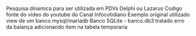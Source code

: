 Pesquisa dinamica para ser utilizada em PDVs
Delphi ou Lazarus
Codigo fonte do vídeo do youtube do Canal
Infocotidiano
Exemplo original utilizado view de um banco
mysql/mariadb
Banco SQLite - banco.db3
tratado erro da balança
adicionando item na tabela temporaria

